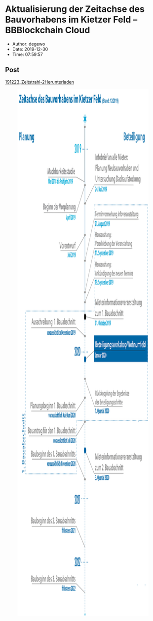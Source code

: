 # Aktualisierung der Zeitachse des Bauvorhabens im Kietzer Feld &#8211; BBBlockchain Cloud

- Author: degewo
- Date: 2019-12-30
- Time: 07:59:57

## Post


<div class="wp-block-file"><a href="../wp-content/uploads/2019/12/191223_Zeitstrahl-2.pdf">191223_Zeitstrahl-2</a><a href="../wp-content/uploads/2019/12/191223_Zeitstrahl-2.pdf" class="wp-block-file__button" download>Herunterladen</a></div>



<figure class="wp-block-image size-large"><img width="1181" height="1703" src="../wp-content/uploads/2019/12/191223_Zeitstrahl-1.jpg" alt="" class="wp-image-394" /></figure>
